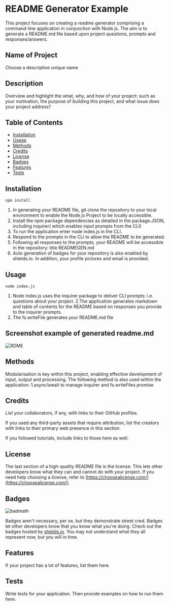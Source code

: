 # README Generator Example
This project focuses on creating a readme generator comprising a command-line application in conjunction with Node.js. The aim is to generate a README.md file based upon project questions, prompts and responses/answers. 

## Name of Project
Choose a descriptive unique name

## Description
Overview and highlight the what, why, and how of your project: such as your motivation, the purpose of building this project, and what issue does your project address?

## Table of Contents 

- [Installation](#installation)
- [Usage](#usage)
- [Methods](#methods)
- [Credits](#credits)
- [License](#license)
- [Badges](#badges)
- [Features](#features)
- [Tests](#tests)



## Installation
```
npm install
```
1. In generating your README file, git clone the repository to your local environment to enable the Node.js Project to be locally accessible.
2. Install the npm package dependencies as detailed in the package.JSON, including inquirer( which enables input prompts from the CLI)
3. To run the application enter node index.js in the CLI.
4. Respond to the prompts in the CLI to allow the README to be generated.
5. Following all responses to the prompts, your README will be accessible in the repository: title READMEGEN.md
6. Auto generation of badges for your repository is also enabled by shields.io. In addition, your profile pictures and email is provided. 

## Usage
```
node index.js
```
1. Node index.js uses the inquirer package to deliver CLI prompts: i.e. questions about your project.
2.The application generates markdown and table of contents for the README based on responses you provide to the inquirer prompts.  
3. The fs.writeFile generates your README.md file

## Screenshot example of generated readme.md

![RDME](https://user-images.githubusercontent.com/122957548/231637315-add62edb-fe40-4961-8754-9482e36d38ed.png)


## Methods

Modularisation is key within this project, enabling effective development of input, output and processing.
The following method is also used within the application: 
    1.async/await to manage inquirer and fs.writeFiles promise
   
## Credits 

List your collaborators, if any, with links to their GitHub profiles.

If you used any third-party assets that require attribution, list the creators with links to their primary web presence in this section.

If you followed tutorials, include links to those here as well.

## License

The last section of a high-quality README file is the license. This lets other developers know what they can and cannot do with your project. If you need help choosing a license, refer to [https://choosealicense.com/](https://choosealicense.com/).


## Badges

![badmath](https://img.shields.io/github/languages/top/lernantino/badmath)

Badges aren't necessary, per se, but they demonstrate street cred. Badges let other developers know that you know what you're doing. Check out the badges hosted by [shields.io](https://shields.io/). You may not understand what they all represent now, but you will in time.

## Features

If your project has a lot of features, list them here.


## Tests

Write tests for your application. Then provide examples on how to run them here.








